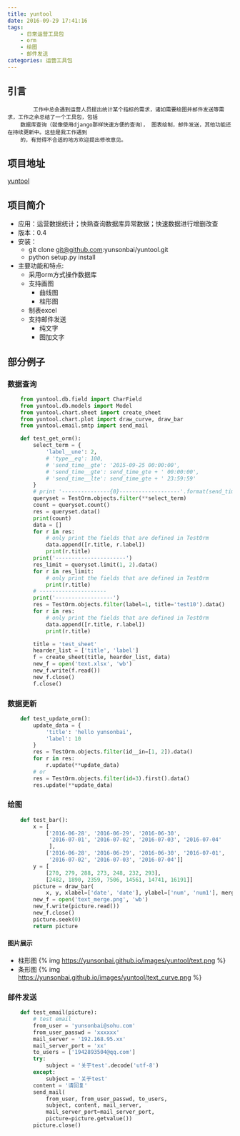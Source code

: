```yaml
---
title: yuntool
date: 2016-09-29 17:41:16
tags:
    - 日常运营工具包
    - orm
    - 绘图
    - 邮件发送
categories: 运营工具包
---
```


## 引言

``` bashgng
        工作中总会遇到运营人员提出统计某个指标的需求，诸如需要绘图并邮件发送等需求，工作之余总结了一个工具包，包括
    数据库查询（就像使用django那样快速方便的查询）， 图表绘制，邮件发送，其他功能还在持续更新中。这些是我工作遇到
    的，有觉得不合适的地方欢迎提出修改意见。
```

## 项目地址
[yuntool](https://github.com/yunsonbai/yuntool)

<!--more-->
## 项目简介
* 应用：运营数据统计；快熟查询数据库异常数据；快速数据进行增删改查
* 版本：0.4
* 安装：
    * git clone git@github.com:yunsonbai/yuntool.git
    * python setup.py install
* 主要功能和特点:
    * 采用orm方式操作数据库
    * 支持画图
        * 曲线图
        * 柱形图
    * 制表excel
    * 支持邮件发送
        * 纯文字
        * 图加文字


## 部分例子

### 数据查询
```python
    from yuntool.db.field import CharField
    from yuntool.db.models import Model
    from yuntool.chart.sheet import create_sheet
    from yuntool.chart.plot import draw_curve, draw_bar
    from yuntool.email.smtp import send_mail

    def test_get_orm():
        select_term = {
            'label__une': 2,
            # 'type__eq': 100,
            # 'send_time__gte': '2015-09-25 00:00:00',
            # 'send_time__gte': send_time_gte + ' 00:00:00',
            # 'send_time__lte': send_time_gte + ' 23:59:59'
        }
        # print '---------------{0}-------------------'.format(send_time_gte)
        queryset = TestOrm.objects.filter(**select_term)
        count = queryset.count()
        res = queryset.data()
        print(count)
        data = []
        for r in res:
            # only print the fields that are defined in TestOrm
            data.append([r.title, r.label])
            print(r.title)
        print('----------------------')
        res_limit = queryset.limit(1, 2).data()
        for r in res_limit:
            # only print the fields that are defined in TestOrm
            print(r.title)
        # ---------------------
        print('------------------')
        res = TestOrm.objects.filter(label=1, title='test10').data()
        for r in res:
            # only print the fields that are defined in TestOrm
            data.append([r.title, r.label])
            print(r.title)

        title = 'test_sheet'
        hearder_list = ['title', 'label']
        f = create_sheet(title, hearder_list, data)
        new_f = open('text.xlsx', 'wb')
        new_f.write(f.read())
        new_f.close()
        f.close()
```

### 数据更新
```python
    def test_update_orm():
        update_data = {
            'title': 'hello yunsonbai',
            'label': 10
        }
        res = TestOrm.objects.filter(id__in=[1, 2]).data()
        for r in res:
            r.update(**update_data)
        # or
        res = TestOrm.objects.filter(id=3).first().data()
        res.update(**update_data)
```

### 绘图
```python
    def test_bar():
        x = [
            ['2016-06-28', '2016-06-29', '2016-06-30',
             '2016-07-01', '2016-07-02', '2016-07-03', '2016-07-04'
             ],
            ['2016-06-28', '2016-06-29', '2016-06-30', '2016-07-01',
             '2016-07-02', '2016-07-03', '2016-07-04']]
        y = [
            [270, 279, 288, 273, 248, 232, 293],
            [2482, 1890, 2359, 7506, 14561, 14741, 16191]]
        picture = draw_bar(
            x, y, xlabel=['date', 'date'], ylabel=['num', 'num1'], merge=True)
        new_f = open('text_merge.png', 'wb')
        new_f.write(picture.read())
        new_f.close()
        picture.seek(0)
        return picture
```
#### 图片展示
* 柱形图
{% img  https://yunsonbai.github.io/images/yuntool/text.png %}
* 条形图
{% img  https://yunsonbai.github.io/images/yuntool/text_curve.png %}

### 邮件发送
```python
    def test_email(picture):
        # test email
        from_user = 'yunsonbai@sohu.com'
        from_user_passwd = 'xxxxxx'
        mail_server = '192.168.95.xx'
        mail_server_port = 'xx'
        to_users = ['1942893504@qq.com']
        try:
            subject = '关于test'.decode('utf-8')
        except:
            subject = '关于test'
        content = '请回复'
        send_mail(
            from_user, from_user_passwd, to_users,
            subject, content, mail_server,
            mail_server_port=mail_server_port,
            picture=picture.getvalue())
        picture.close()
```